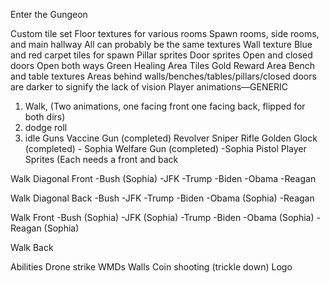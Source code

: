 Enter the Gungeon

Custom tile set
Floor textures for various rooms
Spawn rooms, side rooms, and main hallway
All can probably be the same textures
Wall texture
Blue and red carpet tiles for spawn
Pillar sprites
Door sprites
Open and closed doors
Open both ways
Green Healing Area Tiles
Gold Reward Area
Bench and table textures
Areas behind walls/benches/tables/pillars/closed doors are darker to signify the lack of vision
Player animations—GENERIC
1) Walk, (Two animations, one facing front one facing back, flipped for both dirs)
2) dodge roll
3) idle
Guns
Vaccine Gun (completed)
Revolver
Sniper Rifle
Golden Glock (completed) - Sophia
Welfare Gun (completed) -Sophia
Pistol
Player Sprites (Each needs a front and back


Walk Diagonal Front
-Bush (Sophia)
-JFK
-Trump
-Biden
-Obama
-Reagan

Walk Diagonal Back
-Bush
-JFK
-Trump
-Biden
-Obama (Sophia)
-Reagan

Walk Front
-Bush (Sophia)
-JFK (Sophia)
-Trump
-Biden
-Obama (Sophia)
-Reagan (Sophia)

Walk Back

Abilities
Drone strike
WMDs
Walls
Coin shooting (trickle down)
Logo
